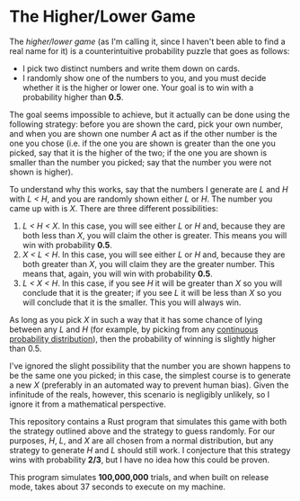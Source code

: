 # The Higher/Lower Game

The *higher/lower game* (as I'm calling it, since I haven't been able to find a real name for it)
is a counterintuitive probability puzzle that goes as follows:

- I pick two distinct numbers and write them down on cards.
- I randomly show one of the numbers to you, and you must decide whether it is the higher or lower
  one. Your goal is to win with a probability higher than **0.5**.

The goal seems impossible to achieve, but it actually can be done using the following strategy:
before you are shown the card, pick your own number, and when you are shown one number *A* act as
if the other number is the one you chose (i.e. if the one you are shown is greater than the one you
picked, say that it is the higher of the two; if the one you are shown is smaller than the number
you picked; say that the number you were not shown is higher).

To understand why this works, say that the numbers I generate are *L* and *H* with *L < H*, and you
are randomly shown either *L* or *H*. The number you came up with is *X*. There are three different
possibilities:

1. *L < H < X*. In this case, you will see either *L* or *H* and, because they are both less than
   *X*, you will claim the other is greater. This means you will win with probability **0.5**.
2. *X < L < H*. In this case, you will see either *L* or *H* and, because they are both greater
   than *X*, you will claim they are the greater number. This means that, again, you will win with
   probability **0.5**.
3. *L < X < H*. In this case, if you see *H* it will be greater than *X* so you will conclude
   that it is the greater; if you see *L* it will be less than *X* so you will conclude that it is
   the smaller. This you will always win.

As long as you pick *X* in such a way that it has some chance of lying between any *L* and *H*
(for example, by picking from any
[continuous probability distribution](https://en.wikipedia.org/wiki/Probability_distribution#Continuous_probability_distribution)),
then the probability of winning is slightly higher than 0.5.

I've ignored the slight possibility that the number you are shown happens to be the same one you
picked; in this case, the simplest course is to generate a new *X* (preferably in an automated way
to prevent human bias). Given the infinitude of the reals, however, this scenario is negligibly
unlikely, so I ignore it from a mathematical perspective.

This repository contains a Rust program that simulates this game with both the strategy outlined
above and the strategy to guess randomly. For our purposes, *H*, *L*, and *X* are all chosen from a
normal distribution, but any strategy to generate *H* and *L* should still work. I conjecture that
this strategy wins with probability **2/3**, but I have no idea how this could be proven.

This program simulates **100,000,000** trials, and when built on release mode, takes about 37
seconds to execute on my machine.
